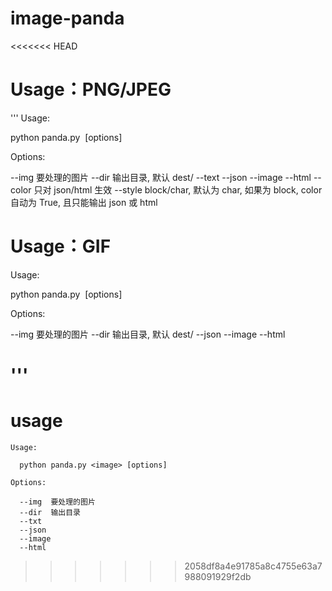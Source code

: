 # image-panda

<<<<<<< HEAD
# Usage：PNG/JPEG
'''
Usage:

  python panda.py <image> [options]

Options:

  --img  要处理的图片
  --dir  输出目录, 默认 dest/
  --text
  --json
  --image
  --html
  --color  只对 json/html 生效
  --style  block/char, 默认为 char, 如果为 block, color 自动为 True, 且只能输出 json 或 html


# Usage：GIF

Usage:

  python panda.py <image> [options]

Options:

  --img  要处理的图片
  --dir  输出目录, 默认 dest/
  --json
  --image
  --html

'''
=======
# usage

```
Usage:
  
  python panda.py <image> [options]
  
Options:

  --img  要处理的图片
  --dir  输出目录
  --txt
  --json
  --image
  --html
```
>>>>>>> 2058df8a4e91785a8c4755e63a7988091929f2db
